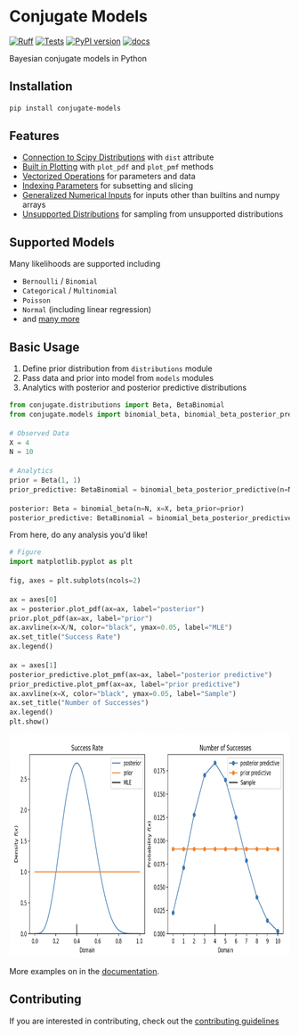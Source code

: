 # Conjugate Models

[![Ruff](https://img.shields.io/endpoint?url=https://raw.githubusercontent.com/astral-sh/ruff/main/assets/badge/v2.json)](https://github.com/astral-sh/ruff)
[![Tests](https://github.com/wd60622/conjugate/actions/workflows/tests.yml/badge.svg)](https://github.com/wd60622/conjugate/actions/workflows/tests.yml) 
[![PyPI version](https://badge.fury.io/py/conjugate-models.svg)](https://badge.fury.io/py/conjugate-models) 
[![docs](https://github.com/wd60622/conjugate/actions/workflows/docs.yml/badge.svg)](https://wd60622.github.io/conjugate/)

Bayesian conjugate models in Python


## Installation

```bash 
pip install conjugate-models
```

## Features 

- [Connection to Scipy Distributions](https://wd60622.github.io/conjugate/examples/scipy-connection) with `dist` attribute
- [Built in Plotting](https://wd60622.github.io/conjugate/examples/plotting) with `plot_pdf` and `plot_pmf` methods
- [Vectorized Operations](https://wd60622.github.io/conjugate/examples/vectorized-inputs) for parameters and data
- [Indexing Parameters](https://wd60622.github.io/conjugate/examples/indexing) for subsetting and slicing
- [Generalized Numerical Inputs](https://wd60622.github.io/conjugate/examples/generalized-inputs) for inputs other than builtins and numpy arrays
- [Unsupported Distributions](https://wd60622.github.io/conjugate/examples/pymc-sampling) for sampling from unsupported distributions

## Supported Models 

Many likelihoods are supported including

- `Bernoulli` / `Binomial`
- `Categorical` / `Multinomial`
- `Poisson`
- `Normal` (including linear regression)
- and [many more](https://wd60622.github.io/conjugate/models/)

## Basic Usage

1. Define prior distribution from `distributions` module
1. Pass data and prior into model from `models` modules
1. Analytics with posterior and posterior predictive distributions

```python 
from conjugate.distributions import Beta, BetaBinomial
from conjugate.models import binomial_beta, binomial_beta_posterior_predictive

# Observed Data
X = 4
N = 10

# Analytics
prior = Beta(1, 1)
prior_predictive: BetaBinomial = binomial_beta_posterior_predictive(n=N, beta=prior)

posterior: Beta = binomial_beta(n=N, x=X, beta_prior=prior)
posterior_predictive: BetaBinomial = binomial_beta_posterior_predictive(n=N, beta=posterior) 
```

From here, do any analysis you'd like!

```python
# Figure
import matplotlib.pyplot as plt

fig, axes = plt.subplots(ncols=2)

ax = axes[0]
ax = posterior.plot_pdf(ax=ax, label="posterior")
prior.plot_pdf(ax=ax, label="prior")
ax.axvline(x=X/N, color="black", ymax=0.05, label="MLE")
ax.set_title("Success Rate")
ax.legend()

ax = axes[1]
posterior_predictive.plot_pmf(ax=ax, label="posterior predictive")
prior_predictive.plot_pmf(ax=ax, label="prior predictive")
ax.axvline(x=X, color="black", ymax=0.05, label="Sample")
ax.set_title("Number of Successes")
ax.legend()
plt.show()
```

<img height=400 src="docs/images/binomial-beta.png" title="Binomial Beta Comparison">

More examples on in the [documentation](https://wd60622.github.io/conjugate/).

## Contributing

If you are interested in contributing, check out the [contributing guidelines](https://github.com/wd60622/conjugate/blob/main/CONTRIBUTING.md)
